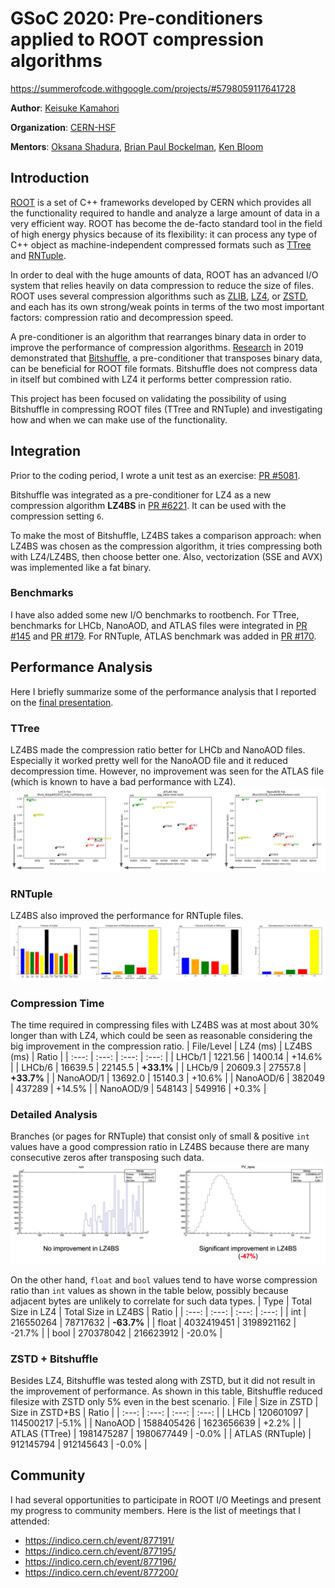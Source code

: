 # GSoC 2020: Pre-conditioners applied to ROOT compression algorithms
https://summerofcode.withgoogle.com/projects/#5798059117641728

**Author**: [Keisuke Kamahori](https://github.com/kamahori)

**Organization**: [CERN-HSF](https://hepsoftwarefoundation.org)

**Mentors**: [Oksana Shadura](https://github.com/oshadura), [Brian Paul Bockelman](https://github.com/bbockelm), [Ken Bloom](https://github.com/kenbloom)

## Introduction
[ROOT](https://root.cern.ch/) is a set of C++ frameworks developed by CERN which provides all the functionality required to handle and analyze a large amount of data in a very efficient way. ROOT has become the de-facto standard tool in the field of high energy physics because of its flexibility: it can process any type of C++ object as machine-independent compressed formats such as [TTree](https://root.cern.ch/root/htmldoc/guides/users-guide/Trees.html) and [RNTuple](https://root.cern.ch/doc/master/md_tree_ntuple_v7_doc_README.html). 

In order to deal with the huge amounts of data, ROOT has an advanced I/O system that relies heavily on data compression to reduce the size of files. ROOT uses several compression algorithms such as [ZLIB](https://www.zlib.net/), [LZ4](https://github.com/lz4/lz4), or [ZSTD](https://github.com/facebook/zstd), and each has its own strong/weak points in terms of the two most important factors: compression ratio and decompression speed.

A pre-conditioner is an algorithm that rearranges binary data in order to improve the performance of compression algorithms. [Research](https://arxiv.org/abs/1906.04624) in 2019 demonstrated that [Bitshuffle](https://github.com/kiyo-masui/bitshuffle), a pre-conditioner that transposes binary data, can be beneficial for ROOT file formats. Bitshuffle does not compress data in itself but combined with LZ4 it performs better compression ratio.

This project has been focused on validating the possibility of using Bitshuffle in compressing ROOT files (TTree and RNTuple) and investigating how and when we can make use of the functionality.

## Integration
Prior to the coding period, I wrote a unit test as an exercise: [PR #5081](https://github.com/root-project/root/pull/5081).

Bitshuffle was integrated as a pre-conditioner for LZ4 as a new compression algorithm **LZ4BS** in [PR #6221](https://github.com/root-project/root/pull/6221). It can be used with the compression setting `6`.

To make the most of Bitshuffle, LZ4BS takes a comparison approach: when LZ4BS was chosen as the compression algorithm, it tries compressing both with LZ4/LZ4BS, then choose better one. Also, vectorization (SSE and AVX) was implemented like a fat binary.

### Benchmarks
I have also added some new I/O benchmarks to rootbench. For TTree, benchmarks for LHCb, NanoAOD, and ATLAS files were integrated in [PR #145](https://github.com/root-project/rootbench/pull/145) and [PR #179](https://github.com/root-project/rootbench/pull/179).
For RNTuple, ATLAS benchmark was added in [PR #170](https://github.com/root-project/rootbench/pull/170).

## Performance Analysis
Here I briefly summarize some of the performance analysis that I reported on the [final presentation](https://indico.cern.ch/event/877200/).

### TTree
LZ4BS made the compression ratio better for LHCb and NanoAOD files. Especially it worked pretty well for the NanoAOD file and it reduced decompression time. However, no improvement was seen for the ATLAS file (which is known to have a bad performance with LZ4).
![TTree](img/ttree.png)

### RNTuple
LZ4BS also improved the performance for RNTuple files.
![RNTuple](img/rntuple.png)

### Compression Time
The time required in compressing files with LZ4BS was at most about 30% longer than with LZ4, which could be seen as reasonable considering the big improvement in the compression ratio.
| File/Level | LZ4 (ms) | LZ4BS (ms) | Ratio |
| :---: | :---: | :---: | :---: |
| LHCb/1 | 1221.56 | 1400.14 | +14.6% |
| LHCb/6 | 16639.5 | 22145.5 | **+33.1%** |
| LHCb/9 | 20609.3 | 27557.8 | **+33.7%** |
| NanoAOD/1 | 13692.0 | 15140.3 | +10.6% |
| NanoAOD/6 | 382049 | 437289 | +14.5% |
| NanoAOD/9 | 548143 | 549916 | +0.3% |

### Detailed Analysis
Branches (or pages for RNTuple) that consist only of small & positive `int` values have a good compression ratio in LZ4BS because there are many consecutive zeros after transposing such data.
![Branch](img/branch.png)

On the other hand, `float` and `bool` values tend to have worse compression ratio than `int` values as shown in the table below, possibly because adjacent bytes are unlikely to correlate for such data types.
| Type | Total Size in LZ4 | Total Size in LZ4BS | Ratio |
| :---: | :---: | :---: | :---: |
| int | 216550264 | 78717632 | **-63.7%** |
| float | 4032419451 | 3198921162 | -21.7% |
| bool | 270378042 | 216623912 | -20.0% |

### ZSTD + Bitshuffle
Besides LZ4, Bitshuffle was tested along with ZSTD, but it did not result in the improvement of performance. As shown in this table, Bitshuffle reduced filesize with ZSTD only 5% even in the best scenario.
| File | Size in ZSTD | Size in ZSTD+BS | Ratio |
| :---: | :---: | :---: | :---: |
| LHCb | 120601097 | 114500217 |-5.1% |
| NanoAOD | 1588405426 | 1623656639 | +2.2% |
| ATLAS (TTree) | 1981475287 | 1980677449 | -0.0% |
| ATLAS (RNTuple) | 912145794 | 912145643 | -0.0% |

## Community
I had several opportunities to participate in ROOT I/O Meetings and present my progress to community members. Here is the list of meetings that I attended:
- https://indico.cern.ch/event/877191/ 
- https://indico.cern.ch/event/877195/
- https://indico.cern.ch/event/877196/
- https://indico.cern.ch/event/877200/